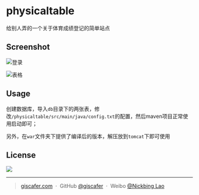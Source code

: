 # physicaltable
给别人弄的一个关于体育成绩登记的简单站点

## Screenshot

![登录](https://raw.githubusercontent.com/giscafer/physicaltable/master/src/main/webapp/public/images/screenshot1.png)

![表格](https://raw.githubusercontent.com/giscafer/physicaltable/master/src/main/webapp/public/images/screenshot2.png)

## Usage

创建数据库，导入`db`目录下的两张表，修改`/physicaltable/src/main/java/config.txt`的配置，然后maven项目正常使用启动即可；

另外，在`war`文件夹下提供了编译后的版本，解压放到`tomcat`下即可使用


## License
![](https://img.shields.io/badge/license-MIT-blue.svg)

---

> [giscafer.com](http://giscafer.com) &nbsp;&middot;&nbsp;
> GitHub [@giscafer](https://github.com/giscafer) &nbsp;&middot;&nbsp;
> Weibo [@Nickbing Lao](https://weibo.com/laohoubin)


